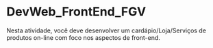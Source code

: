 # DevWeb_FrontEnd_FGV
Nesta atividade, você deve desenvolver um cardápio/Loja/Serviços de produtos on-line com foco nos aspectos de front-end. 
